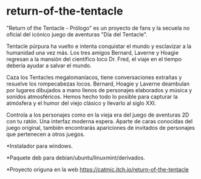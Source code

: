 # return-of-the-tentacle
"Return of the Tentacle - Prólogo" es un proyecto de fans y la secuela no oficial del icónico juego de aventuras "Día del Tentacle". 

Tentacle púrpura ha vuelto e intenta conquistar el mundo y esclavizar a la humanidad una vez más. Los tres amigos Bernard, Laverne y Hoagie regresan a la mansión del científico loco Dr. Fred, el viaje en el tiempo debería ayudar a salvar el mundo.

Caza los Tentacles megalomaníacos, tiene conversaciones extrañas y resuelve los rompecabezas locos. Bernard, Hoagie y Laverne deambulan por lugares dibujados a mano llenos de personajes elaborados y música y sonidos atmosféricos. Hemos hecho todo lo posible para capturar la atmósfera y el humor del viejo clásico y llevarlo al siglo XXI.

Controla a los personajes como en la vieja era del juego de aventuras 2D con tu ratón. Una interfaz moderna espera. Aparte de caras conocidas del juego original, también encontrarás apariciones de invitados de personajes que pertenecen a otros juegos.

*Instalador para windows.  

*Paquete deb para debian/ubuntu/linuxmint/derivados.

*Proyecto origuna en la web https://catmic.itch.io/return-of-the-tentacle
